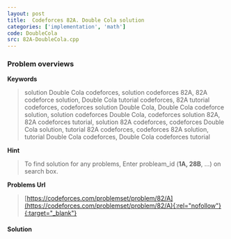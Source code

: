 ```yaml
---
layout: post
title:  Codeforces 82A. Double Cola solution
categories: ['implementation', 'math']
code: DoubleCola
src: 82A-DoubleCola.cpp
---
```

### **Problem overviews**

**Keywords**
> solution Double Cola codeforces, solution codeforces 82A, 82A codeforce solution, Double Cola tutorial codeforces, 82A tutorial codeforces, codeforces solution Double Cola, Double Cola codeforce solution, solution codeforces Double Cola, codeforces solution 82A, 82A codeforces tutorial, solution 82A codeforces, codeforces Double Cola solution, tutorial 82A codeforces, codeforces 82A solution, tutorial Double Cola codeforces, Double Cola codeforces tutorial

**Hint**
> To find solution for any problems, Enter probleam_id (**1A, 28B**, ...) on search box. 

**Problems Url**
> [https://codeforces.com/problemset/problem/82/A](https://codeforces.com/problemset/problem/82/A){:rel="nofollow"}{:target="_blank"}

#### **Solution**




